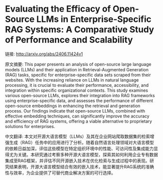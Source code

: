 # Evaluating the Efficacy of Open-Source LLMs in Enterprise-Specific RAG Systems: A Comparative Study of Performance and Scalability

链接: http://arxiv.org/abs/2406.11424v1

原文摘要:
This paper presents an analysis of open-source large language models (LLMs)
and their application in Retrieval-Augmented Generation (RAG) tasks, specific
for enterprise-specific data sets scraped from their websites. With the
increasing reliance on LLMs in natural language processing, it is crucial to
evaluate their performance, accessibility, and integration within specific
organizational contexts. This study examines various open-source LLMs, explores
their integration into RAG frameworks using enterprise-specific data, and
assesses the performance of different open-source embeddings in enhancing the
retrieval and generation process. Our findings indicate that open-source LLMs,
combined with effective embedding techniques, can significantly improve the
accuracy and efficiency of RAG systems, offering a viable alternative to
proprietary solutions for enterprises.

中文翻译:
本文对开源大语言模型（LLMs）及其在企业网站爬取数据集的检索增强生成（RAG）任务中的应用进行了分析。随着自然语言处理领域对大语言模型的依赖日益加深，评估这些模型在特定组织环境中的性能、可访问性及集成能力显得尤为关键。本研究通过考察多种开源大语言模型，探索其如何利用企业专有数据集成至RAG框架，并评估不同开源嵌入技术在优化检索与生成过程中的表现。研究结果表明，开源大语言模型结合有效的嵌入技术，能显著提升RAG系统的准确性与效率，为企业提供了可替代商业解决方案的可行选择。
